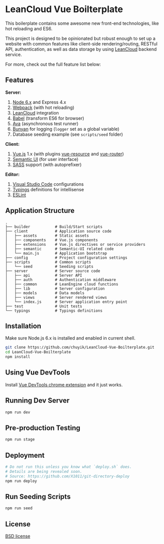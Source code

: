 LeanCloud Vue Boilterplate
===
This boilerplate contains some awesome new front-end technologies, like hot reloading and ES6.

This project is designed to be opinionated but robust enough to set up a website with common features like client-side rendering/routing, RESTful API, authentication, as well as data storage by using [LeanCloud] backend service.

For more, check out the full feature list below:

## Features

**Server:**

1. [Node 6.x][node-green] and Express 4.x
1. [Webpack] (with hot reloading)
1. [LeanCloud] integration
1. [Babel] (transform ES6 for browser)
1. [Ava] (asynchronous test runner)
1. [Bunyan] for logging (`logger` set as a global variable)
1. Database seeding example (see `scripts/seed` folder)

**Client:**

1. [Vue.js] 1.x (with plugins [vue-resource] and [vue-router])
1. [Semantic UI][semantic-ui] (for user interface)
1. [SASS] support (with autoprefixer)

**Editor:**

1. [Visual Studio Code] configurations
1. [Typings] definitions for intellisense
1. [ESLint]

## Application Structure
```
.
├── builder           # Build/Start scripts
├── client            # Application source code
│   ├── assets        # Static assets
│   ├── components    # Vue.js components
│   ├── extensions    # Vue.js directives or service providers
│   ├── semantic      # Semantic-UI related code
│   └── main.js       # Application bootstrap
├── config            # Project configuration settings
├── scripts           # Common scripts
│   └── seed          # Seeding scripts
├── server            # Server source code
│   ├── api           # Server API
│   ├── auth          # Authentication middleware
│   ├── common        # LeanEngine cloud functions
│   ├── lib           # Server configuration
│   ├── models        # Data models
│   ├── views         # Server rendered views
│   └── index.js      # Server application entry point
├── test              # Unit tests
└── typings           # Typings definitions
```


## Installation

Make sure Node.js 6.x is installed and enabled in current shell. 

```bash
git clone https://github.com/chuyik/LeanCloud-Vue-Boilterplate.git
cd LeanCloud-Vue-Boilterplate
npm install
```

## Using Vue DevTools

Install [Vue DevTools chrome extension][devtools] and it just works.


## Running Dev Server

```bash
npm run dev
```

## Pre-production Testing

```bash
npm run stage
```

## Deployment

```bash
# Do not run this unless you know what `deploy.sh` does.
# Details are being revealed soon.
# Source: https://github.com/X1011/git-directory-deploy
npm run deploy
```

## Run Seeding Scripts

```bash
npm run seed
```

[LeanCloud]: https://leancloud.cn/
[devtools]: https://chrome.google.com/webstore/detail/vuejs-devtools/nhdogjmejiglipccpnnnanhbledajbpd
[ava]: https://github.com/sindresorhus/ava
[vue-resource]: https://github.com/vuejs/vue-resource
[vue-router]: https://github.com/vuejs/vue-router/
[node-green]: http://node.green/
[webpack]: https://webpack.github.io/
[babel]: https://babeljs.io/
[vue.js]: https://vuejs.org/
[semantic-ui]: http://semantic-ui.com/
[sass]: http://sass-lang.com/
[visual studio code]: https://code.visualstudio.com/
[typings]: https://github.com/typings/typings
[eslint]: http://eslint.org/
[bunyan]: https://github.com/trentm/node-bunyan

## License
[BSD license](http://opensource.org/licenses/bsd-license.php)
